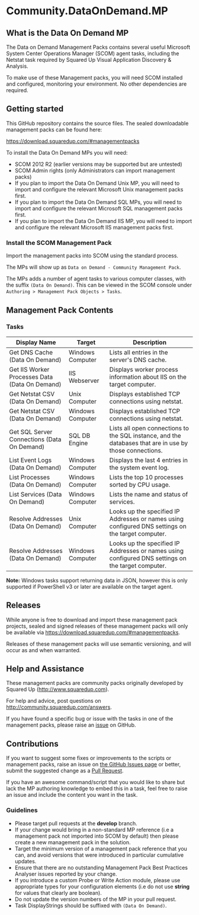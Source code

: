 # Community.DataOnDemand.MP

## What is the Data On Demand MP

The Data on Demand Management Packs contains several useful Microsoft System Center Operations Manager (SCOM) agent tasks, including the Netstat task required by Squared Up Visual Application Discovery & Analysis.

To make use of these Management packs, you will need SCOM installed and configured, monitoring your environment.  No other dependencies are required.

## Getting started

This GitHub repository contains the source files. The sealed downloadable management packs can be found here:

<https://download.squaredup.com/#managementpacks>

To install the Data On Demand MPs you will need:

* SCOM 2012 R2 (earlier versions may be supported but are untested)
* SCOM Admin rights (only Administrators can import management packs)
* If you plan to import the Data On Demand Unix MP, you will need to import and configure the relevant Microsoft Unix management packs first.
* If you plan to import the Data On Demand SQL MPs, you will need to import and configure the relevant Microsoft SQL management packs first.
* If you plan to import the Data On Demand IIS MP, you will need to import and configure the relevant Microsoft IIS management packs first.

### Install the SCOM Management Pack

Import the management packs into SCOM using the standard process.

The MPs will show up as `Data on Demand - Community Management Pack`.

The MPs adds a number of agent tasks to various computer classes, with the suffix `(Data On Demand)`. This can be viewed in the SCOM console under `Authoring > Management Pack Objects > Tasks`.

## Management Pack Contents

### Tasks

Display Name                                    | Target           | Description
----------------------------------------------- | ---------------- | ----------------------
Get DNS Cache (Data On Demand)                  | Windows Computer | Lists all entries in the server's DNS cache.
Get IIS Worker Processes Data (Data On Demand)  | IIS Webserver    | Displays worker process information about IIS on the target computer.
Get Netstat CSV (Data On Demand)                | Unix Computer    | Displays established TCP connections using netstat.
Get Netstat CSV (Data On Demand)                | Windows Computer | Displays established TCP connections using netstat.
Get SQL Server Connections (Data On Demand)     | SQL DB Engine    | Lists all open connections to the SQL instance, and the databases that are in use by those connections.
List Event Logs (Data On Demand)                | Windows Computer | Displays the last 4 entries in the system event log.
List Processes (Data On Demand)                 | Windows Computer | Lists the top 10 processes sorted by CPU usage.
List Services (Data On Demand)                  | Windows Computer | Lists the name and status of services.
Resolve Addresses (Data On Demand)              | Unix Computer    | Looks up the specified IP Addresses or names using configured DNS settings on the target computer.
Resolve Addresses (Data On Demand)              | Windows Computer | Looks up the specified IP Addresses or names using configured DNS settings on the target computer.

**Note:** Windows tasks support returning data in JSON, however this is only supported if PowerShell v3 or later are available on the target agent.

## Releases

While anyone is free to download and import these management pack projects, sealed and signed releases of these management packs will only be available via <https://download.squaredup.com/#managementpacks>.

Releases of these management packs will use semantic versioning, and will occur as and when warranted.

## Help and Assistance

These management packs are community packs originally developed by Squared Up (<http://www.squaredup.com>).

For help and advice, post questions on <http://community.squaredup.com/answers>.

If you have found a specific bug or issue with the tasks in one of the management packs, please raise an [issue](https://github.com/squaredup/Community.DataOnDemand.MP/issues) on GitHub.

## Contributions

If you want to suggest some fixes or improvements to the scripts or management packs, raise an issue on [the GitHub Issues page](https://github.com/squaredup/Community.DataOnDemand.MP/issues) or better, submit the suggested change as a [Pull Request](https://github.com/squaredup/Community.DataOnDemand.MP/pulls).

If you have an awesome command/script that you would like to share but lack the MP authoring knowledge to embed this in a task, feel free to raise an issue and include the content you want in the task.

### Guidelines

* Please target pull requests at the **develop** branch.
* If your change would bring in a non-standard MP reference (i.e a management pack not imported into SCOM by default) then please create a new management pack in the solution.
* Target the minimum version of a management pack reference that you can, and avoid versions that were introduced in particular cumulative updates.
* Ensure that there are no outstanding Management Pack Best Practices Analyser issues reported by your change.
* If you introduce a custom Probe or Write Action module, please use appropriate types for your configuration elements (i.e do not use **string** for values that clearly are boolean).
* Do not update the version numbers of the MP in your pull request.
* Task DisplayStrings should be suffixed with `(Data On Demand)`.

